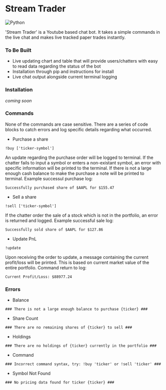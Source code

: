 # Stream Trader

![Python](https://img.shields.io/badge/python-3670A0?style=for-the-badge&logo=python&logoColor=ffdd54)

'Stream Trader' is a Youtube based chat bot. It takes a simple commands in the live chat and makes live tracked paper trades instantly.

### To Be Built
* Live updating chart and table that will provide users/chatters with easy to read data regarding the status of the bot
* Installation through pip and instructions for install
* Live chat output alongside current terminal logging

### Installation
*coming soon*

### Commands
None of the commands are case sensitive. There are a series of code blocks to catch errors and log specific details regarding what occurred.

* Purchase a share
```
!buy ['ticker-symbol']
```
An update regarding the purchase order will be logged to terminal.
If the chatter fails to input a symbol or enters a non-existant symbol, an error with specific information will be printed to the terminal. 
If there is not a large enough cash balance to make the purchase a note will be printed to terminal.
Example successul purchase log:
```
Successfully purchased share of $AAPL for $155.47
```


* Sell a share
```
!sell ['ticker-symbol']
```
If the chatter order the sale of a stock which is not in the portfolio, an error is returned and logged.
Example successful sale log:
```
Successfully sold share of $AAPL for $127.86
```


* Update PnL
```
!update
```
Upon receiving the order to update, a message containing the current profit/loss will be printed. This is based on current market value of the entire portfolio.
Command return to log:
```
Current Profit/Loss: $88977.24
```

### Errors
* Balance
```
### There is not a large enough balance to purchase {ticker} ###
```

* Share Count
```
### There are no remaining shares of {ticker} to sell ###
```

* Holdings
```
### There are no holdings of {ticker} currently in the portfolio ###
```

* Command
```
### Incorrect command syntax, try: !buy 'ticker' or !sell 'ticker' ###
```

* Symbol Not Found
```
### No pricing data found for ticker {ticker} ###
```
